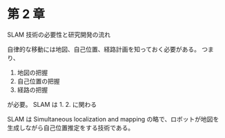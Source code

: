 # 第 2 章

SLAM 技術の必要性と研究開発の流れ

自律的な移動には地図、自己位置、経路計画を知っておく必要がある。
つまり、

1. 地図の把握
2. 自己位置の把握
3. 経路の把握

が必要。
SLAM は 1. 2. に関わる

SLAM は Simultaneous localization and mapping の略で、ロボットが地図を生成しながら自己位置推定をする技術である。
